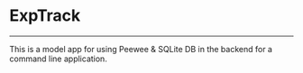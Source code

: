 # ExpTrack
---

This is a model app for using Peewee & SQLite DB in the backend for a command line application.
